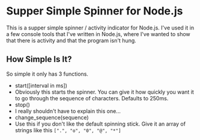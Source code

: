 Supper Simple Spinner for Node.js
=================================

This is a supper simple spinner / activity indicator for Node.js.
I've used it in a few console tools that I've written in Node.js, where I've wanted to show that there is activity and that the program isn't hung.

How Simple Is It?
-----------------

So simple it only has 3 functions.

 * start(\[interval in ms\]) 
  * Obviously this starts the spinner. You can give it how quickly you want it to go through the sequence of characters. Defaults to 250ms.
 * stop()
  * I really shouldn't have to explain this one...
 * change_sequence(sequence)
  * Use this if you don't like the default spinning stick. Give it an array of strings like this `[".", "o", "0", "@", "*"]`
